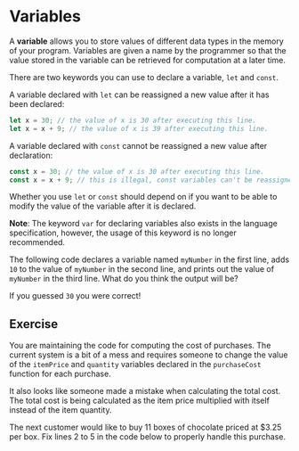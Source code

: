 # Variables

A **variable** allows you to store values of different data types in the 
memory of your program. Variables are given a name by the programmer so that 
the value stored in the variable can be retrieved for computation at a later 
time.

There are two keywords you can use to declare a variable, `let` and `const`. 

A variable declared with `let` can be reassigned a new value after 
it has been declared:
```js
let x = 30; // the value of x is 30 after executing this line.
let x = x + 9; // the value of x is 39 after executing this line.
```

A variable declared with `const` cannot be reassigned a new value after 
declaration:
```js
const x = 30; // the value of x is 30 after executing this line.
const x = x + 9; // this is illegal, const variables can't be reassigned.
```

Whether you use `let` or `const` should depend on if you want to be able to 
modify the value of the variable after it is declared. 

<div class="note">

**Note**: The keyword `var` for declaring variables 
also exists in the language specification, however, the usage of this 
keyword is no longer recommended.

</div>

The following code declares a variable named `myNumber` in the first line, 
adds `10` to the value of `myNumber` in the second line, and prints out the 
value of `myNumber` in the third line. What do you think the output will be?

<div class="editor" source="my-number.js"></div>

If you guessed `30` you were correct!

## Exercise

You are maintaining the code for computing the cost of purchases. 
The current system is a bit of a mess and requires 
someone to change the value of the `itemPrice` and `quantity` variables 
declared in the `purchaseCost` function for each purchase.

It also looks like someone made a mistake when calculating the total cost. 
The total cost is being calculated as the item price multiplied with itself 
instead of the item quantity.

The next customer would like to buy 11 boxes of chocolate priced at $3.25 per 
box. Fix lines 2 to 5 in the code below to properly handle this purchase.

<div class="editor" source="exercise.js" tests="tests.js"></div>